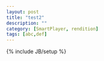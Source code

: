 ```yaml
---
layout: post
title: "test2"
description: ""
category: [SmartPlayer, rendition]
tags: [abc,def]
---
```

{% include JB/setup %}
